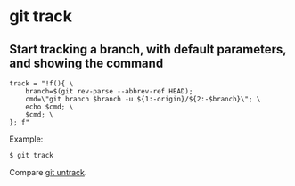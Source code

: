 # git track

## Start tracking a branch, with default parameters, and showing the command

```gitconfig
track = "!f(){ \
    branch=$(git rev-parse --abbrev-ref HEAD); 
    cmd=\"git branch $branch -u ${1:-origin}/${2:-$branch}\"; \
    echo $cmd; \
    $cmd; \
}; f"
```

Example:

```sh
$ git track
```

Compare [git untrack](../git-untrack).
